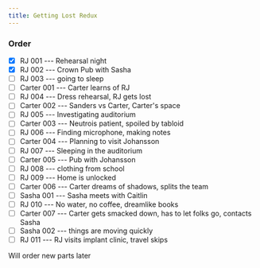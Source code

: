 ```yaml
---
title: Getting Lost Redux
---
```


### Order

* [X] RJ 001 --- Rehearsal night
* [X] RJ 002 --- Crown Pub with Sasha
* [ ] RJ 003 --- going to sleep
* [ ] Carter 001 --- Carter learns of RJ
* [ ] RJ 004 --- Dress rehearsal, RJ gets lost
* [ ] Carter 002 --- Sanders vs Carter, Carter's space
* [ ] RJ 005 --- Investigating auditorium
* [ ] Carter 003 --- Neutrois patient, spoiled by tabloid
* [ ] RJ 006 --- Finding microphone, making notes
* [ ] Carter 004 --- Planning to visit Johansson
* [ ] RJ 007 --- Sleeping in the auditorium
* [ ] Carter 005 --- Pub with Johansson
* [ ] RJ 008 --- clothing from school
* [ ] RJ 009 --- Home is unlocked
* [ ] Carter 006 --- Carter dreams of shadows, splits the team
* [ ] Sasha 001 --- Sasha meets with Caitlin
* [ ] RJ 010 --- No water, no coffee, dreamlike books
* [ ] Carter 007 --- Carter gets smacked down, has to let folks go, contacts Sasha
* [ ] Sasha 002 --- things are moving quickly
* [ ] RJ 011 --- RJ visits implant clinic, travel skips

Will order new parts later
